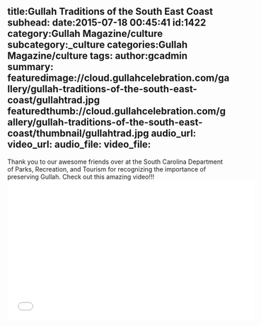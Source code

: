 title:Gullah Traditions of the South East Coast
subhead:
date:2015-07-18 00:45:41
id:1422
category:Gullah Magazine/culture
subcategory:_culture
categories:Gullah Magazine/culture
tags:
author:gcadmin
summary:
featuredimage://cloud.gullahcelebration.com/gallery/gullah-traditions-of-the-south-east-coast/gullahtrad.jpg
featuredthumb://cloud.gullahcelebration.com/gallery/gullah-traditions-of-the-south-east-coast/thumbnail/gullahtrad.jpg
audio_url:
video_url:
audio_file:
video_file:
---
Thank you to our awesome friends over at the South Carolina Department of Parks, Recreation, and Tourism for recognizing the importance of preserving Gullah. Check out this amazing video!!! <iframe src="//www.youtube.com/embed/INLoxvNjFiA" width="560" height="315" frameborder="0" allowfullscreen="allowfullscreen"></iframe>
